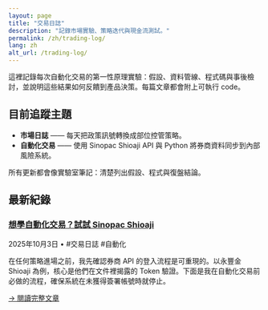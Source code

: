 ```yaml
---
layout: page
title: "交易日誌"
description: "記錄市場實驗、策略迭代與現金流測試。"
permalink: /zh/trading-log/
lang: zh
alt_url: /trading-log/
---
```


<div class="page-body">
  <p>這裡記錄每次自動化交易的第一性原理實驗：假設、資料管線、程式碼與事後檢討，並說明這些結果如何反饋到產品決策。每篇文章都會附上可執行 code。</p>

  <h2>目前追蹤主題</h2>
  <ul>
    <li><strong>市場日誌</strong> —— 每天把政策訊號轉換成部位控管策略。</li>
    <li><strong>自動化交易</strong> —— 使用 Sinopac Shioaji API 與 Python 將券商資料同步到內部風險系統。</li>
  </ul>

  <p>所有更新都會像實驗室筆記：清楚列出假設、程式與復盤結論。</p>

  <h2>最新紀錄</h2>

  <article class="trading-entry">
    <div class="entry-header">
      <h3><a href="/zh/2025/10/03/shioaji-login/" class="entry-title-link">想學自動化交易？試試 Sinopac Shioaji</a></h3>
      <div class="entry-meta">
        <time>2025年10月3日</time> • <span class="tags">#交易日誌 #自動化</span>
      </div>
    </div>
    <p class="entry-excerpt">在任何策略進場之前，我先確認券商 API 的登入流程是可重現的。以永豐金 Shioaji 為例，核心是他們在文件裡揭露的 Token 驗證。下面是我在自動化交易前必做的流程，確保系統在未獲得簽署帳號時就停止。</p>
    <a href="/zh/2025/10/03/shioaji-login/" class="read-more-btn">→ 閱讀完整文章</a>
  </article>
</div>
